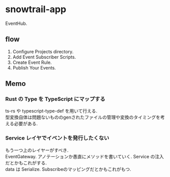# snowtrail-app
EventHub.

## flow
1. Configure Projects directory.
2. Add Event Subscriber Scripts.
3. Create Event Rule.
4. Publish Your Events.

## Memo
### Rust の Type を TypeScript にマップする
ts-rs や typescript-type-def を用いて行える.  
型変換自体は問題ないもののgenされたファイルの管理や変換のタイミングを考える必要がある. 

### Service レイヤでイベントを発行したくない
もう一つ上のレイヤーがすべき.   
EventGateway. アノテーションか愚直にメソッドを書いていく. Service の注入だとかもこれがする.  
data は Serialize. Subscribeのマッピングだとかもこれがもつ.
